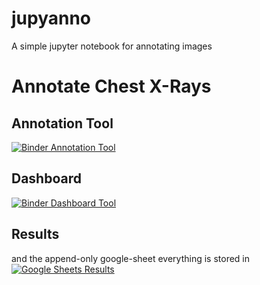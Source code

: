 # jupyanno 

A simple jupyter notebook for annotating images

# Annotate Chest X-Rays

## Annotation Tool

[![Binder Annotation Tool](https://img.shields.io/badge/launch-annotation_tool-red.svg)](https://mybinder.org/v2/gh/chestrays/jupyanno/master?urlpath=%2Fmuapps%2Frandom_githubber%2Fanno_app.ipynb)

## Dashboard
[![Binder Dashboard Tool](https://img.shields.io/badge/launch-dashboard-blue.svg)](https://mybinder.org/v2/gh/chestrays/jupyanno/master?urlpath=%2Fmuapps%2Fadmin%2Fdashboard.ipynb)


## Results
and the append-only google-sheet everything is stored in
[![Google Sheets Results](https://img.shields.io/badge/show-sheets-green.svg)](https://docs.google.com/spreadsheets/d/1T02tRhe3IUUHYsMchc7hmH8nVI3uR0GffdX1PNxKIZA/edit#gid=1178875150)
